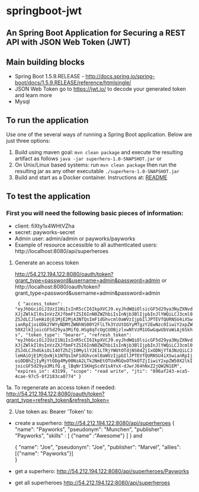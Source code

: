 # springboot-jwt
## An Spring Boot Application for Securing a REST API with JSON Web Token (JWT)


## Main building blocks
 * Spring Boot 1.5.9.RELEASE - http://docs.spring.io/spring-boot/docs/1.5.9.RELEASE/reference/htmlsingle/ 
 * JSON Web Token go to https://jwt.io/ to decode your generated token and learn more
 * Mysql


## To run the application
Use one of the several ways of running a Spring Boot application. Below are just three options:

1. Build using maven goal: `mvn clean package` and execute the resulting artifact as follows `java -jar superhero-1.0-SNAPSHOT.jar` or
2. On Unix/Linux based systems: run `mvn clean package` then run the resulting jar as any other executable `./superhero-1.0-SNAPSHOT.jar`
3. Build and start as a Docker container. Instructions at: [README](src/main/docker/README.md)


## To test the application

 ### First you will need the following basic pieces of information:

 * client: fiXty1x4WHtVZha
 * secret: payworks-secret
 * Admin user: admin/admin or  payworks/payworks
 * Example of resource accessible to all authenticated users:  http://localhost:8080/api/superheroes

 1. Generate an access token

    http://54.212.194.122:8080/oauth/token?grant_type=password&username=admin&password=admin
    or
    http://localhost:8080/oauth/token?grant_type=password&username=admin&password=admin

    `
    {
        "access_token": "eyJhbGciOiJIUzI1NiIsInR5cCI6IkpXVCJ9.eyJhdWQiOlsicGF5d29ya3NyZXNvdXJjZWlkIl0sInVzZXJfbmFtZSI6InN0ZWZhbiIsInNjb3BlIjpbInJlYWQiLCJ3cml0ZSJdLCJleHAiOjE1MjE2MjA3NTQsImF1dGhvcml0aWVzIjpbIlJPTEVfQURNSU4iXSwianRpIjoiODk2YWYyNDMtZWNhNS00Y2FlLTk3YzUtOGYyMTgzY2EwNzc0IiwiY2xpZW50X2lkIjoicGF5d29ya3MifQ.HSg8qTcOgCUOBjzlxwNtVzM1UGwGqwUbVaWiAj6Skhs",
        "token_type": "bearer",
        "refresh_token": "eyJhbGciOiJIUzI1NiIsInR5cCI6IkpXVCJ9.eyJhdWQiOlsicGF5d29ya3NyZXNvdXJjZWlkIl0sInVzZXJfbmFtZSI6InN0ZWZhbiIsInNjb3BlIjpbInJlYWQiLCJ3cml0ZSJdLCJhdGkiOiI4OTZhZjI0My1lY2E1LTRjYWUtOTdjNS04ZjIxODNjYTA3NzQiLCJleHAiOjE1MjQxNjk1NTQsImF1dGhvcml0aWVzIjpbIlJPTEVfQURNSU4iXSwianRpIjoiODBhZjIyMjYtODg4My00NzA2LTk2NmEtOTUxMGQxOThkOTZjIiwiY2xpZW50X2lkIjoicGF5d29ya3MifQ.g_lBqNrISKHgScdV1sAYxX-dJwrJ64hNxZ2jQW2N1EM",
        "expires_in": 43199,
        "scope": "read write",
        "jti": "896af243-eca5-4cae-97c5-8f2183ca0774"
    }`
    
 1a. To regenerate an access token if needed:
    http://54.212.194.122:8080/oauth/token?grant_type=refresh_token&refresh_token=
    

 2. Use token as: Bearer 'Token' to: 
   - create a superhero:
      http://54.212.194.122:8080/api/superheroes
      {
        "name": "Payworks",
        "pseudonym": "Munchen",
        "publisher": "Payworks",
        "skills" : [
            {"name" :"Awesome"}
        ]
      }    and
      
      {
        "name": "Joe",
        "pseudonym": "Joe",
        "publisher": "Marvel",
        "allies": [{"name": "Payworks"}]    
      }

      
   - get a superhero:
      http://54.212.194.122:8080/api/superheroes/Payworks
   - get all superheroes
      http://54.212.194.122:8080/api/superheroes

